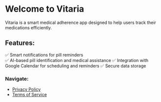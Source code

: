 # Welcome to Vitaria

Vitaria is a smart medical adherence app designed to help users track their medications efficiently.

## Features:
✅ Smart notifications for pill reminders  
✅ AI-based pill identification and medical assistance
✅ Integration with Google Calendar for scheduling and reminders
✅ Secure data storage  

### Navigate:
- [Privacy Policy](privacy_policy.md)
- [Terms of Service](terms_of_service.md)
